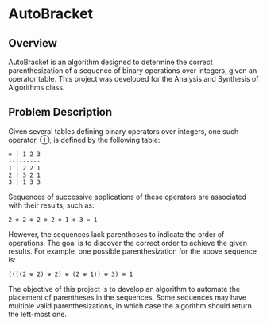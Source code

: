 # AutoBracket

## Overview

AutoBracket is an algorithm designed to determine the correct parenthesization of a sequence of binary operations over integers, given an operator table. This project was developed for the Analysis and Synthesis of Algorithms class.

## Problem Description

Given several tables defining binary operators over integers, one such operator, ⊕, is defined by the following table:

```
⊕ | 1 2 3
--|------
1 | 2 2 1
2 | 3 2 1
3 | 1 3 3
```

Sequences of successive applications of these operators are associated with their results, such as:

```
2 ⊕ 2 ⊕ 2 ⊕ 2 ⊕ 1 ⊕ 3 = 1
```

However, the sequences lack parentheses to indicate the order of operations. The goal is to discover the correct order to achieve the given results. For example, one possible parenthesization for the above sequence is:

```
((((2 ⊕ 2) ⊕ 2) ⊕ (2 ⊕ 1)) ⊕ 3) = 1
```

The objective of this project is to develop an algorithm to automate the placement of parentheses in the sequences.
Some sequences may have multiple valid parenthesizations, in which case the algorithm should return the left-most one.
